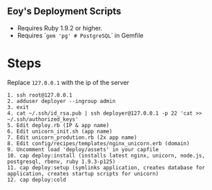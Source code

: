 ## Eoy's Deployment Scripts

* Requires Ruby 1.9.2 or higher.
* Requires ´```gem 'pg' # PostgreSQL```´ in Gemfile

# Steps

Replace `127.0.0.1` with the ip of the server
```
1. ssh root@127.0.0.1
2. adduser deployer --ingroup admin
3. exit
4. cat ~/.ssh/id_rsa.pub | ssh deployer@127.0.0.1 -p 22 'cat >> ~/.ssh/authorized_keys'
5. Edit deploy.rb (IP & app name)
6. Edit unicorn_init.sh (app name)
7. Edit unicorn_prodution.rb (2x app name)
8. Edit config/recipes/templates/nginx_unicorn.erb (domain)
9. Uncomment load 'deploy/assets' in your capfile
10. cap deploy:install (installs latest nginx, unicorn, node.js, postgresql, rbenv, ruby 1.9.3-p125) 
11. cap deploy:setup (symlinks application, creates database for application, creates startup scripts for unicorn)
12. cap deploy:cold
```
